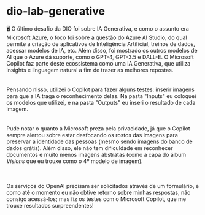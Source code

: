 # dio-lab-generative
🖥️ O último desafio da DIO foi sobre IA Generativa, e como o assunto era Microsoft Azure, o foco foi sobre a questão do Azure AI Studio, do qual permite a criação de aplicativos de Inteligência Artificial, treinos de dados, acessar modelos de IA, etc. Além disso, foi mostrado os outros modelos de AI que o Azure dá suporte, como o GPT-4, GPT-3.5 e DALL-E. O Microsoft Copilot faz parte deste ecossistema como uma IA Generativa, que utiliza insights e linguagem natural a fim de trazer as melhores repostas. 
<br>
<br>
<br>
Pensando nisso, utilizei o Copilot para fazer alguns testes: inserir imagens para que a IA traga o reconhecimento delas. Na pasta "Inputs" eu coloquei os modelos que utilizei, e na pasta "Outputs" eu inseri o resultado de cada imagem. 
<br>
<br>
<br>
Pude notar o quanto a Microsoft preza pela privacidade, já que o Copilot sempre alertou sobre estar desfocando os rostos das imagens para preservar a identidade das pessoas (mesmo sendo imagens do banco de dados grátis). Além disso, ele não tem dificuldade em reconhecer documentos e muito menos imagens abstratas (como a capa do álbum <i>Visions</i> que eu trouxe como o 4º modelo de imagem). 
<br>
<br>
<br>

Os serviços do OpenAI precisam ser solicitados através de um formulário, e como até o momento eu não obtive retorno sobre minhas respostas, não consigo acessá-los; mas fiz os testes com o Microsoft Copilot, que me trouxe resultados surpreendentes!
<br>
<br>
<br>
